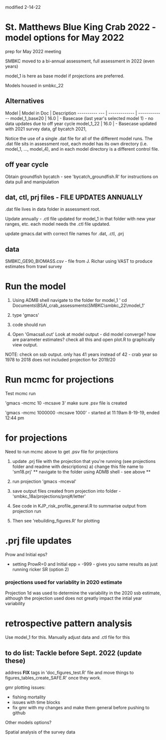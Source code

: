 modified 2-14-22
# St. Matthews Blue King Crab 2022 - model options for May 2022
prep for May 2022 meeting

SMBKC moved to a bi-annual assessment, full assessment in 2022 (even years)

model_1 is here as base model if projections are preferred. 

Models housed in smbkc_22 

## Alternatives

Model             | Model in Doc  | Description
---------- ---    | ------------- | -------------
model_1_base20    |   16.0        | - Basecase (last year's selected model 1) - no data updates due to off year cycle
model_1_22        |   16.0        | - Basecase updated with 2021 survey data, gf bycatch 2021,


Notice the use of a single .dat file for all of the different model runs. 
The .dat file sits in assessment root, 
each model has its own directory (i.e. model_1, ..., model_4), and in each model directory is a different control file.

## off year cycle 
Obtain groundfish bycatch - see 'bycatch_groundfish.R' for instructions on data pull and manipulation


## dat, ctl, prj files - FILE UPDATES ANNUALLY
.dat file lives in data folder in assessment root.  

Update annually - 
.ctl file updated for model_1 in that folder with new year ranges, etc. each model needs the .ctl file updated.

update gmacs.dat with correct file names for .dat, .ctl, .prj

## data 
SMBKC_GE90_BIOMASS.csv - file from J. Richar using VAST to produce estimates from trawl survey

# Run the model
1) Using ADMB shell navigate to the folder for model_1
    ' cd Documents\BSAI_crab_assessments\SMBKC\smbkc_22\model_1'
    
2) type 'gmacs'

3) code should run

4) Open 'Gmacsall.out'
Look at model output - did model converge? how are parameter estimates? check all this and open plot.R to graphically view output.

NOTE: check on ssb output. only has 41 years instead of 42 - crab year so 1978 to 2018 does not included projection for 2019/20

# Run mcmc for projections
Test mcmc run

'gmacs -mcmc 10 -mcsave 3' make sure .psv file is created

'gmacs -mcmc 1000000 -mcsave 1000' - started at 11:19am 8-19-19, ended 12:44 pm


# for projections
Need to run mcmc above to get .psv file for projections

1) update .prj file with the projection that you're running (see projections folder and readme with descriptions)
    a) change this file name to 'sm18.prj'
  ** navigate to the folder using ADMB shell - see above **
2) run projection
'gmacs -mceval'

3) save output files created from projection into folder - 'smbkc_18a/projections/proj#/letter'

4) See code in KJP_risk_profile_general.R to summarise output from projection run
5) Then see 'rebuilding_figures.R' for plotting


# .prj file updates 
Prow and Initial eps?
- setting ProwR=0 and Initial epp = -999 - gives you same results as just running ricker SR (option 2)



### projections used for variablity in 2020 estimate
Projection 1d was used to determine the variability in the 2020 ssb estimate, although the projection used does not greatly impact the intial year variability

# retrospective pattern analysis 
Use model_1 for this. Manually adjust data and .ctl file for this 


## to do list: Tackle before Sept. 2022 (update these)
address **FIX** tags in 'doc_figures_test.R' file and move things to figures_tables_create_SAFE.R' once they work.

gmr plotting issues:
- fishing mortality
- issues with time blocks
- fix gmr with my changes and make them general before pushing to github

Other models options?

Spatial analysis of the survey data

